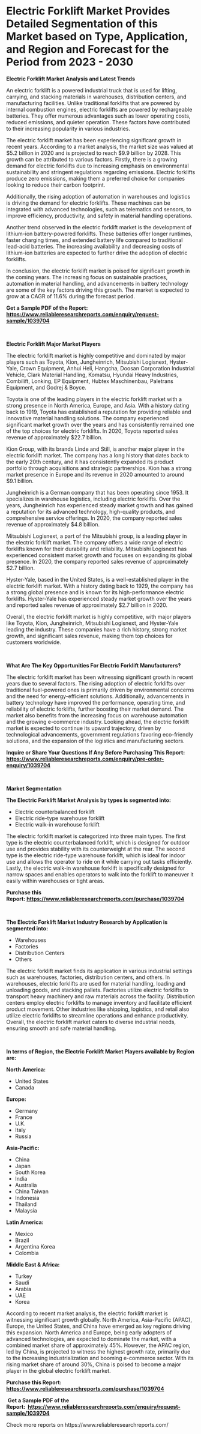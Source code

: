 <p><h1>Electric Forklift Market Provides Detailed Segmentation of this Market based on Type, Application, and Region and Forecast for the Period from 2023 - 2030</h1></p><p><strong>Electric Forklift Market Analysis and Latest Trends</strong></p>
<p><p>An electric forklift is a powered industrial truck that is used for lifting, carrying, and stacking materials in warehouses, distribution centers, and manufacturing facilities. Unlike traditional forklifts that are powered by internal combustion engines, electric forklifts are powered by rechargeable batteries. They offer numerous advantages such as lower operating costs, reduced emissions, and quieter operation. These factors have contributed to their increasing popularity in various industries.</p><p>The electric forklift market has been experiencing significant growth in recent years. According to a market analysis, the market size was valued at $5.2 billion in 2020 and is projected to reach $9.9 billion by 2028. This growth can be attributed to various factors. Firstly, there is a growing demand for electric forklifts due to increasing emphasis on environmental sustainability and stringent regulations regarding emissions. Electric forklifts produce zero emissions, making them a preferred choice for companies looking to reduce their carbon footprint.</p><p>Additionally, the rising adoption of automation in warehouses and logistics is driving the demand for electric forklifts. These machines can be integrated with advanced technologies, such as telematics and sensors, to improve efficiency, productivity, and safety in material handling operations.</p><p>Another trend observed in the electric forklift market is the development of lithium-ion battery-powered forklifts. These batteries offer longer runtimes, faster charging times, and extended battery life compared to traditional lead-acid batteries. The increasing availability and decreasing costs of lithium-ion batteries are expected to further drive the adoption of electric forklifts.</p><p>In conclusion, the electric forklift market is poised for significant growth in the coming years. The increasing focus on sustainable practices, automation in material handling, and advancements in battery technology are some of the key factors driving this growth. The market is expected to grow at a CAGR of 11.6% during the forecast period.</p></p>
<p><strong>Get a Sample PDF of the Report:&nbsp; <a href="https://www.reliableresearchreports.com/enquiry/request-sample/1039704">https://www.reliableresearchreports.com/enquiry/request-sample/1039704</a></strong></p>
<p>&nbsp;</p>
<p><strong>Electric Forklift Major Market Players</strong></p>
<p><p>The electric forklift market is highly competitive and dominated by major players such as Toyota, Kion, Jungheinrich, Mitsubishi Logisnext, Hyster-Yale, Crown Equipment, Anhui Heli, Hangcha, Doosan Corporation Industrial Vehicle, Clark Material Handling, Komatsu, Hyundai Heavy Industries, Combilift, Lonking, EP Equipment, Hubtex Maschinenbau, Paletrans Equipment, and Godrej & Boyce.</p><p>Toyota is one of the leading players in the electric forklift market with a strong presence in North America, Europe, and Asia. With a history dating back to 1919, Toyota has established a reputation for providing reliable and innovative material handling solutions. The company experienced significant market growth over the years and has consistently remained one of the top choices for electric forklifts. In 2020, Toyota reported sales revenue of approximately $22.7 billion.</p><p>Kion Group, with its brands Linde and Still, is another major player in the electric forklift market. The company has a long history that dates back to the early 20th century, and it has consistently expanded its product portfolio through acquisitions and strategic partnerships. Kion has a strong market presence in Europe and its revenue in 2020 amounted to around $9.1 billion.</p><p>Jungheinrich is a German company that has been operating since 1953. It specializes in warehouse logistics, including electric forklifts. Over the years, Jungheinrich has experienced steady market growth and has gained a reputation for its advanced technology, high-quality products, and comprehensive service offerings. In 2020, the company reported sales revenue of approximately $4.8 billion.</p><p>Mitsubishi Logisnext, a part of the Mitsubishi group, is a leading player in the electric forklift market. The company offers a wide range of electric forklifts known for their durability and reliability. Mitsubishi Logisnext has experienced consistent market growth and focuses on expanding its global presence. In 2020, the company reported sales revenue of approximately $2.7 billion.</p><p>Hyster-Yale, based in the United States, is a well-established player in the electric forklift market. With a history dating back to 1929, the company has a strong global presence and is known for its high-performance electric forklifts. Hyster-Yale has experienced steady market growth over the years and reported sales revenue of approximately $2.7 billion in 2020.</p><p>Overall, the electric forklift market is highly competitive, with major players like Toyota, Kion, Jungheinrich, Mitsubishi Logisnext, and Hyster-Yale leading the industry. These companies have a rich history, strong market growth, and significant sales revenue, making them top choices for customers worldwide.</p></p>
<p>&nbsp;</p>
<p><strong>What Are The Key Opportunities For Electric Forklift Manufacturers?</strong></p>
<p><p>The electric forklift market has been witnessing significant growth in recent years due to several factors. The rising adoption of electric forklifts over traditional fuel-powered ones is primarily driven by environmental concerns and the need for energy-efficient solutions. Additionally, advancements in battery technology have improved the performance, operating time, and reliability of electric forklifts, further boosting their market demand. The market also benefits from the increasing focus on warehouse automation and the growing e-commerce industry. Looking ahead, the electric forklift market is expected to continue its upward trajectory, driven by technological advancements, government regulations favoring eco-friendly solutions, and the expansion of the logistics and manufacturing sectors.</p></p>
<p><strong>Inquire or Share Your Questions If Any Before Purchasing This Report: <a href="https://www.reliableresearchreports.com/enquiry/pre-order-enquiry/1039704">https://www.reliableresearchreports.com/enquiry/pre-order-enquiry/1039704</a></strong></p>
<p>&nbsp;</p>
<p><strong>Market Segmentation</strong></p>
<p><strong>The Electric Forklift Market Analysis by types is segmented into:</strong></p>
<p><ul><li>Electric counterbalanced forklift</li><li>Electric ride-type warehouse forklift</li><li>Electric walk-in warehouse forklift</li></ul></p>
<p><p>The electric forklift market is categorized into three main types. The first type is the electric counterbalanced forklift, which is designed for outdoor use and provides stability with its counterweight at the rear. The second type is the electric ride-type warehouse forklift, which is ideal for indoor use and allows the operator to ride on it while carrying out tasks efficiently. Lastly, the electric walk-in warehouse forklift is specifically designed for narrow spaces and enables operators to walk into the forklift to maneuver it easily within warehouses or tight areas.</p></p>
<p><strong>Purchase this Report:&nbsp;<a href="https://www.reliableresearchreports.com/purchase/1039704">https://www.reliableresearchreports.com/purchase/1039704</a></strong></p>
<p>&nbsp;</p>
<p><strong>The Electric Forklift Market Industry Research by Application is segmented into:</strong></p>
<p><ul><li>Warehouses</li><li>Factories</li><li>Distribution Centers</li><li>Others</li></ul></p>
<p><p>The electric forklift market finds its application in various industrial settings such as warehouses, factories, distribution centers, and others. In warehouses, electric forklifts are used for material handling, loading and unloading goods, and stacking pallets. Factories utilize electric forklifts to transport heavy machinery and raw materials across the facility. Distribution centers employ electric forklifts to manage inventory and facilitate efficient product movement. Other industries like shipping, logistics, and retail also utilize electric forklifts to streamline operations and enhance productivity. Overall, the electric forklift market caters to diverse industrial needs, ensuring smooth and safe material handling.</p></p>
<p>&nbsp;</p>
<p><strong>In terms of Region, the Electric Forklift Market Players available by Region are:</strong></p>
<p>
    <p> <strong> North America: </strong>
        <ul>
            <li>United States</li>
            <li>Canada</li>
        </ul>
        </p> 
    <p> <strong> Europe: </strong>
        <ul>
            <li>Germany</li>
            <li>France</li>
            <li>U.K.</li>
            <li>Italy</li>
            <li>Russia</li>
        </ul>
        </p> 
    <p> <strong> Asia-Pacific: </strong>
        <ul>
            <li>China</li>
            <li>Japan</li>
            <li>South Korea</li>
            <li>India</li>
            <li>Australia</li>
            <li>China Taiwan</li>
            <li>Indonesia</li>
            <li>Thailand</li>
            <li>Malaysia</li>
        </ul>
        </p> 
    <p> <strong> Latin America: </strong>
        <ul>
            <li>Mexico</li>
            <li>Brazil</li>
            <li>Argentina Korea</li>
            <li>Colombia</li>
        </ul>
        </p> 
    <p> <strong> Middle East & Africa: </strong>
        <ul>
            <li>Turkey</li>
            <li>Saudi</li>
            <li>Arabia</li>
            <li>UAE</li>
            <li>Korea</li>
        </ul>
    </p>
    </p>
<p><p>According to recent market analysis, the electric forklift market is witnessing significant growth globally. North America, Asia-Pacific (APAC), Europe, the United States, and China have emerged as key regions driving this expansion. North America and Europe, being early adopters of advanced technologies, are expected to dominate the market, with a combined market share of approximately 45%. However, the APAC region, led by China, is projected to witness the highest growth rate, primarily due to the increasing industrialization and booming e-commerce sector. With its rising market share of around 30%, China is poised to become a major player in the global electric forklift market.</p></p>
<p><strong>Purchase this Report: <a href="https://www.reliableresearchreports.com/purchase/1039704">https://www.reliableresearchreports.com/purchase/1039704</a></strong></p>
<p>&nbsp;<strong>Get a Sample PDF of the Report:&nbsp;&nbsp;<a href="https://www.reliableresearchreports.com/enquiry/request-sample/1039704">https://www.reliableresearchreports.com/enquiry/request-sample/1039704</a></strong></p>
<p><strong></strong></p>
<p>Check more reports on https://www.reliableresearchreports.com/</p>